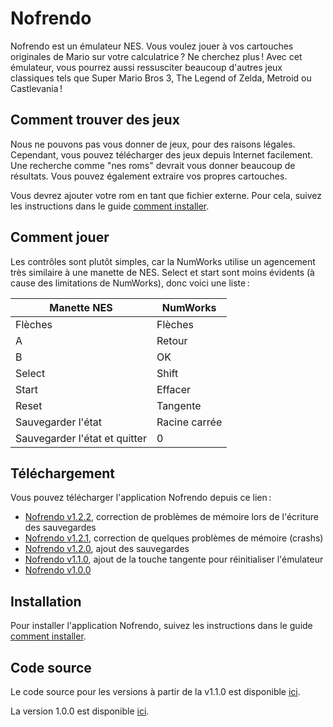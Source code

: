 # Nofrendo

Nofrendo est un émulateur NES. Vous voulez jouer à vos cartouches originales de
Mario sur votre calculatrice ? Ne cherchez plus ! Avec cet émulateur, vous
pourrez aussi ressusciter beaucoup d'autres jeux classiques tels que Super Mario
Bros 3, The Legend of Zelda, Metroid ou Castlevania !

## Comment trouver des jeux

Nous ne pouvons pas vous donner de jeux, pour des raisons légales. Cependant,
vous pouvez télécharger des jeux depuis Internet facilement. Une recherche comme
"nes roms" devrait vous donner beaucoup de résultats. Vous pouvez également
extraire vos propres cartouches.

Vous devrez ajouter votre rom en tant que fichier externe. Pour cela, suivez
les instructions dans le guide [comment installer](../help/how-to-install.md).

## Comment jouer

Les contrôles sont plutôt simples, car la NumWorks utilise un agencement très
similaire à une manette de NES. Select et start sont moins évidents (à cause
des limitations de NumWorks), donc voici une liste :

| Manette NES                   | NumWorks      |
| ----------------------------- | ------------- |
| Flèches                       | Flèches       |
| A                             | Retour        |
| B                             | OK            |
| Select                        | Shift         |
| Start                         | Effacer       |
| Reset                         | Tangente      |
| Sauvegarder l'état            | Racine carrée |
| Sauvegarder l'état et quitter | 0             |

## Téléchargement

Vous pouvez télécharger l'application Nofrendo depuis ce lien :

- [Nofrendo v1.2.2](https://yaya-cout.github.io/Nwagyu/assets/apps/nofrendo-1.2.2.nwa), correction de problèmes de mémoire lors de l'écriture des sauvegardes
- [Nofrendo v1.2.1](https://yaya-cout.github.io/Nwagyu/assets/apps/nofrendo-1.2.1.nwa), correction de quelques problèmes de mémoire (crashs)
- [Nofrendo v1.2.0](https://yaya-cout.github.io/Nwagyu/assets/apps/nofrendo-1.2.0.nwa), ajout des sauvegardes
- [Nofrendo v1.1.0](https://yaya-cout.github.io/Nwagyu/assets/apps/nofrendo-1.1.0.nwa), ajout de la touche tangente pour réinitialiser l'émulateur
- [Nofrendo v1.0.0](https://yaya-cout.github.io/Nwagyu/assets/apps/nofrendo-1.0.0.nwa)

## Installation

Pour installer l'application Nofrendo, suivez les instructions dans le guide
[comment installer](../help/how-to-install.md).

## Code source

Le code source pour les versions à partir de la v1.1.0 est disponible
[ici](https://codeberg.org/Yaya-Cout/nofrendo).

La version 1.0.0 est disponible [ici](https://github.com/nwagyu/nofrendo).
